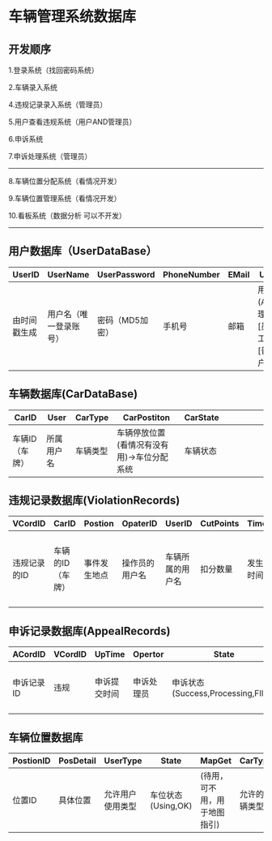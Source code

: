 # 车辆管理系统数据库

## 开发顺序

1.登录系统（找回密码系统）

2.车辆录入系统

4.违规记录录入系统（管理员）

5.用户查看违规系统（用户AND管理员）

6.申诉系统

7.申诉处理系统（管理员）

------------------------------------------------------------------

8.车辆位置分配系统（看情况开发）

9.车辆位置管理系统（看情况开发）

10.看板系统（数据分析   可以不开发）

----------------------------------------------------------------

##  用户数据库（UserDataBase）

| UserID       | UserName               | UserPassword    | PhoneNumber | EMail | UserType                                                | UserPoints            | UserCarNum     | UserState  |      |
| ------------ | ---------------------- | --------------- | ----------- | ----- | ------------------------------------------------------- | --------------------- | -------------- | ---------- | ---- |
| 由时间戳生成 | 用户名（唯一登录账号） | 密码（MD5加密） | 手机号      | 邮箱  | 用户类型(Admin [管理员],Staff [员工],Normal [普通用户]) | 用户积分[初始化为100] | 用户的车辆数量 | 用户的状态 |      |

## 车辆数据库(CarDataBase)

| CarID          | User       | CarType  | CarPostiton                                | CarState |      |      |      |      |      |
| -------------- | ---------- | -------- | ------------------------------------------ | -------- | ---- | ---- | ---- | ---- | ---- |
| 车辆ID（车牌） | 所属用户名 | 车辆类型 | 车辆停放位置(看情况有没有用)->车位分配系统 | 车辆状态 |      |      |      |      |      |

## 违规记录数据库(ViolationRecords)

| VCordID      | CarID            | Postion      | OpaterID       | UserID           | CutPoints | Time     | IMG          |      |      |
| ------------ | ---------------- | ------------ | -------------- | ---------------- | --------- | -------- | ------------ | ---- | ---- |
| 违规记录的ID | 车辆的ID（车牌） | 事件发生地点 | 操作员的用户名 | 车辆所属的用户名 | 扣分数量  | 发生时间 | 违规车辆图片 |      |      |

## 申诉记录数据库(AppealRecords)

| ACordID    | VCordID | UpTime       | Opertor    | State                              | Reason                     |      |      |      |      |
| ---------- | ------- | ------------ | ---------- | ---------------------------------- | -------------------------- | ---- | ---- | ---- | ---- |
| 申诉记录ID | 违规    | 申诉提交时间 | 申诉处理员 | 申诉状态(Success,Processing,FIled) | 申诉失败的原因（默认为空） |      |      |      |      |

## 车辆位置数据库

| PostionID | PosDetail | UserType         | State              | MapGet                       | CarType        |      |      |      |      |
| --------- | --------- | ---------------- | ------------------ | ---------------------------- | -------------- | ---- | ---- | ---- | ---- |
| 位置ID    | 具体位置  | 允许用户使用类型 | 车位状态(Using,OK) | (待用，可不用，用于地图指引) | 允许的车辆类型 |      |      |      |      |

